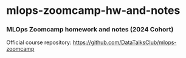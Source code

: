 # mlops-zoomcamp-hw-and-notes

### MLOps Zoomcamp homework and notes (2024 Cohort)

Official course repository: https://github.com/DataTalksClub/mlops-zoomcamp

